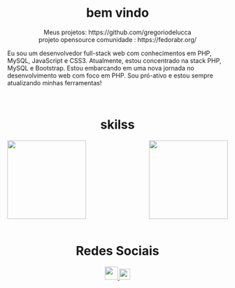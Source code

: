 <div>
  <h1 align="center"> bem vindo</h1>
<p align="center">Meus projetos: https://github.com/gregoriodelucca </br>
                   projeto opensource comunidade : https://fedorabr.org/</p>
<p>Eu sou um desenvolvedor full-stack web com conhecimentos em PHP, MySQL, JavaScript e CSS3. Atualmente, estou concentrado na stack PHP, MySQL e Bootstrap. Estou embarcando em uma nova jornada no desenvolvimento web com foco em PHP. Sou pró-ativo e estou sempre atualizando minhas ferramentas!</p>
</div>
</br>



<div>  
  <h1 align="center"> skilss</h1>
  <img  height="180em" src="https://github-readme-stats.vercel.app/api?username=LuigiGF&show_icons=true&theme=dracula&include_all_commits=true&count_private=true"/>
  <img align="right" height="180em" src="https://github-readme-stats.vercel.app/api/top-langs/?username=gregoriodelucca&layout=compact&langs_count=16&theme=dracula"/>
</div>
<br>
<div align="center">
  <h1 align="center">Redes Sociais</h1>
    <a href = "mailto: gregoriodelucca@gmail.com">
      <img width="30" src="https://upload.wikimedia.org/wikipedia/commons/thumb/0/0b/Logo_Gmail_%282015-2020%29.svg/2560px-Logo_Gmail_%282015-2020%29.svg.png">
    </a>
    <a href = "https://www.linkedin.com/in/gregoriodelucca/">
      <img width="25" src="https://upload.wikimedia.org/wikipedia/commons/thumb/8/81/LinkedIn_icon.svg/2048px-LinkedIn_icon.svg.png">
    </a>     
</div>


  
